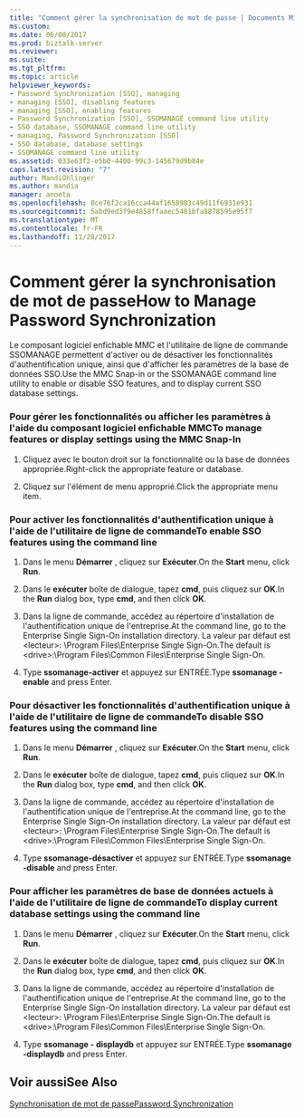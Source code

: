 ```yaml
---
title: "Comment gérer la synchronisation de mot de passe | Documents Microsoft"
ms.custom: 
ms.date: 06/08/2017
ms.prod: biztalk-server
ms.reviewer: 
ms.suite: 
ms.tgt_pltfrm: 
ms.topic: article
helpviewer_keywords:
- Password Synchronization [SSO], managing
- managing [SSO], disabling features
- managing [SSO], enabling features
- Password Synchronization [SSO], SSOMANAGE command line utility
- SSO database, SSOMANAGE command line utility
- managing, Password Synchronization [SSO]
- SSO database, database settings
- SSOMANAGE command line utility
ms.assetid: 033e63f2-e5b0-4400-99c3-145679d9b84e
caps.latest.revision: "7"
author: MandiOhlinger
ms.author: mandia
manager: anneta
ms.openlocfilehash: 8ce76f2ca16cca44af1658983c49d11f6931e931
ms.sourcegitcommit: 5abd0ed3f9e4858ffaaec5481bfa8878595e95f7
ms.translationtype: MT
ms.contentlocale: fr-FR
ms.lasthandoff: 11/28/2017
---
```

# <a name="how-to-manage-password-synchronization"></a><span data-ttu-id="254aa-102">Comment gérer la synchronisation de mot de passe</span><span class="sxs-lookup"><span data-stu-id="254aa-102">How to Manage Password Synchronization</span></span>
<span data-ttu-id="254aa-103">Le composant logiciel enfichable MMC et l'utilitaire de ligne de commande SSOMANAGE permettent d'activer ou de désactiver les fonctionnalités d'authentification unique, ainsi que d'afficher les paramètres de la base de données SSO.</span><span class="sxs-lookup"><span data-stu-id="254aa-103">Use the MMC Snap-in or the SSOMANAGE command line utility to enable or disable SSO features, and to display current SSO database settings.</span></span>  
  
### <a name="to-manage-features-or-display-settings-using-the-mmc-snap-in"></a><span data-ttu-id="254aa-104">Pour gérer les fonctionnalités ou afficher les paramètres à l'aide du composant logiciel enfichable MMC</span><span class="sxs-lookup"><span data-stu-id="254aa-104">To manage features or display settings using the MMC Snap-In</span></span>  
  
1.  <span data-ttu-id="254aa-105">Cliquez avec le bouton droit sur la fonctionnalité ou la base de données appropriée.</span><span class="sxs-lookup"><span data-stu-id="254aa-105">Right-click the appropriate feature or database.</span></span>  
  
2.  <span data-ttu-id="254aa-106">Cliquez sur l'élément de menu approprié.</span><span class="sxs-lookup"><span data-stu-id="254aa-106">Click the appropriate menu item.</span></span>  
  
### <a name="to-enable-sso-features-using-the-command-line"></a><span data-ttu-id="254aa-107">Pour activer les fonctionnalités d'authentification unique à l'aide de l'utilitaire de ligne de commande</span><span class="sxs-lookup"><span data-stu-id="254aa-107">To enable SSO features using the command line</span></span>  
  
1.  <span data-ttu-id="254aa-108">Dans le menu **Démarrer** , cliquez sur **Exécuter**.</span><span class="sxs-lookup"><span data-stu-id="254aa-108">On the **Start** menu, click **Run**.</span></span>  
  
2.  <span data-ttu-id="254aa-109">Dans le **exécuter** boîte de dialogue, tapez **cmd**, puis cliquez sur **OK**.</span><span class="sxs-lookup"><span data-stu-id="254aa-109">In the **Run** dialog box, type **cmd**, and then click **OK**.</span></span>  
  
3.  <span data-ttu-id="254aa-110">Dans la ligne de commande, accédez au répertoire d'installation de l'authentification unique de l'entreprise.</span><span class="sxs-lookup"><span data-stu-id="254aa-110">At the command line, go to the Enterprise Single Sign-On installation directory.</span></span> <span data-ttu-id="254aa-111">La valeur par défaut est \<lecteur\>: \Program Files\Enterprise Single Sign-On.</span><span class="sxs-lookup"><span data-stu-id="254aa-111">The default is \<drive\>:\Program Files\Common Files\Enterprise Single Sign-On.</span></span>  
  
4.  <span data-ttu-id="254aa-112">Type **ssomanage-activer** et appuyez sur ENTRÉE.</span><span class="sxs-lookup"><span data-stu-id="254aa-112">Type **ssomanage -enable** and press Enter.</span></span>  
  
### <a name="to-disable-sso-features-using-the-command-line"></a><span data-ttu-id="254aa-113">Pour désactiver les fonctionnalités d'authentification unique à l'aide de l'utilitaire de ligne de commande</span><span class="sxs-lookup"><span data-stu-id="254aa-113">To disable SSO features using the command line</span></span>  
  
1.  <span data-ttu-id="254aa-114">Dans le menu **Démarrer** , cliquez sur **Exécuter**.</span><span class="sxs-lookup"><span data-stu-id="254aa-114">On the **Start** menu, click **Run**.</span></span>  
  
2.  <span data-ttu-id="254aa-115">Dans le **exécuter** boîte de dialogue, tapez **cmd**, puis cliquez sur **OK**.</span><span class="sxs-lookup"><span data-stu-id="254aa-115">In the **Run** dialog box, type **cmd**, and then click **OK**.</span></span>  
  
3.  <span data-ttu-id="254aa-116">Dans la ligne de commande, accédez au répertoire d'installation de l'authentification unique de l'entreprise.</span><span class="sxs-lookup"><span data-stu-id="254aa-116">At the command line, go to the Enterprise Single Sign-On installation directory.</span></span> <span data-ttu-id="254aa-117">La valeur par défaut est \<lecteur\>: \Program Files\Enterprise Single Sign-On.</span><span class="sxs-lookup"><span data-stu-id="254aa-117">The default is \<drive\>:\Program Files\Common Files\Enterprise Single Sign-On.</span></span>  
  
4.  <span data-ttu-id="254aa-118">Type **ssomanage-désactiver** et appuyez sur ENTRÉE.</span><span class="sxs-lookup"><span data-stu-id="254aa-118">Type **ssomanage -disable** and press Enter.</span></span>  
  
### <a name="to-display-current-database-settings-using-the-command-line"></a><span data-ttu-id="254aa-119">Pour afficher les paramètres de base de données actuels à l'aide de l'utilitaire de ligne de commande</span><span class="sxs-lookup"><span data-stu-id="254aa-119">To display current database settings using the command line</span></span>  
  
1.  <span data-ttu-id="254aa-120">Dans le menu **Démarrer** , cliquez sur **Exécuter**.</span><span class="sxs-lookup"><span data-stu-id="254aa-120">On the **Start** menu, click **Run**.</span></span>  
  
2.  <span data-ttu-id="254aa-121">Dans le **exécuter** boîte de dialogue, tapez **cmd**, puis cliquez sur **OK**.</span><span class="sxs-lookup"><span data-stu-id="254aa-121">In the **Run** dialog box, type **cmd**, and then click **OK**.</span></span>  
  
3.  <span data-ttu-id="254aa-122">Dans la ligne de commande, accédez au répertoire d'installation de l'authentification unique de l'entreprise.</span><span class="sxs-lookup"><span data-stu-id="254aa-122">At the command line, go to the Enterprise Single Sign-On installation directory.</span></span> <span data-ttu-id="254aa-123">La valeur par défaut est \<lecteur\>: \Program Files\Enterprise Single Sign-On.</span><span class="sxs-lookup"><span data-stu-id="254aa-123">The default is \<drive\>:\Program Files\Common Files\Enterprise Single Sign-On.</span></span>  
  
4.  <span data-ttu-id="254aa-124">Type **ssomanage - displaydb** et appuyez sur ENTRÉE.</span><span class="sxs-lookup"><span data-stu-id="254aa-124">Type **ssomanage -displaydb** and press Enter.</span></span>  
  
## <a name="see-also"></a><span data-ttu-id="254aa-125">Voir aussi</span><span class="sxs-lookup"><span data-stu-id="254aa-125">See Also</span></span>  
 [<span data-ttu-id="254aa-126">Synchronisation de mot de passe</span><span class="sxs-lookup"><span data-stu-id="254aa-126">Password Synchronization</span></span>](../core/password-synchronization2.md)